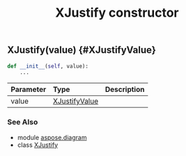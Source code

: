 ﻿---
title: XJustify constructor
second_title: Aspose.Diagram for Python via .NET API References
description: 
type: docs
weight: 10
url: /python-net/aspose.diagram/xjustify/__init__/
is_root: false
---

## XJustify(value) {#XJustifyValue}



```python
def __init__(self, value):
    ...
```


| Parameter | Type | Description |
| :- | :- | :- |
| value | [XJustifyValue](/diagram/python-net/aspose.diagram/xjustifyvalue) |  |



### See Also
* module [aspose.diagram](../../)
* class [XJustify](/diagram/python-net/aspose.diagram/xjustify)
